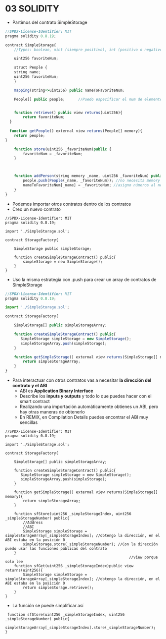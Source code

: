 # 03 SOLIDITY 


- Partimos del contrato SimpleStorage

~~~js
//SPDX-License-Identifier: MIT
pragma solidity 0.8.19;

contract SimpleStorage{
    //Types: boolean, uint (siempre positivo), int (positivo o negativo), address, string, bytes

    uint256 favoriteNum;

    struct People {
    string name;
    uint256 favoriteNum;
    }

    mapping(string=>uint256) public nameToFavoriteNum;

    People[] public people;      //Puedo especificar el num de elementos con People[n]  


    function retrieve() public view returns(uint256){
        return favoriteNum;
  }
  
  function getPeople() external view returns(People[] memory){
    return people;
}

    function store(uint256 _favoriteNum)public {
        favoriteNum = _favoriteNum;
    }



    function addPerson(string memory _name, uint256 _favoriteNum) public{
        people.push(People(_name, _favoriteNum)); //no necesita memory
        nameToFavoriteNum[_name] = _favoriteNum; //asigno números al nombre dado en un mapping
    }  
}
~~~

- Podemos importar otros contratos dentro de los contratos
- Creo un nuevo contrato

~~~solidity
//SPDX-License-Identifier: MIT
pragma solidity 0.8.19;

import './SimpleStorage.sol';

contract StorageFactory{

    SimpleStorage public simpleStorage;

    function createSimpleStorageContract() public{
        simpleStorage = new SimpleStorage();
    }
}
~~~

- Uso la misma estrategia con .push para crear un array de contratos de SimpleStorage

~~~js
//SPDX-License-Identifier: MIT
pragma solidity 0.8.19;

import './SimpleStorage.sol';

contract StorageFactory{

    SimpleStorage[] public simpleStorageArray;

    function createSimpleStorageContract() public{
       SimpleStorage simpleStorage = new SimpleStorage();
       simpleStorageArray.push(simpleStorage);
    }

    function getSimpleStorage() external view returns(SimpleStorage[] memory){
        return simpleStorageArray;
    }
}
~~~

- Para interactuar con otros contratos vas a necesitar **la dirección del contrato y el ABI**
  - ABI es **Application Binary Interface**
  - Describe los **inputs y outputs** y todo lo que puedes hacer con el smart contract
  - Realizando una importación automáticamente obtienes un ABI, pero hay otras maneras de obtenerlo
  - En REMIX, en Compilation Details puedes encontrar el ABI muy sencillas

~~~solidity
//SPDX-License-Identifier: MIT
pragma solidity 0.8.19;

import './SimpleStorage.sol';

contract StorageFactory{

    SimpleStorage[] public simpleStorageArray;

    function createSimpleStorageContract() public{
       SimpleStorage simpleStorage = new SimpleStorage();
       simpleStorageArray.push(simpleStorage);
    }

    function getSimpleStorage() external view returns(SimpleStorage[] memory){
        return simpleStorageArray;
    }

    function sfStore(uint256 _simpleStorageIndex, uint256 _simpleStorageNumber) public{
        //Address 
        //ABI
        SimpleStorage simpleStorage = simpleStorageArray[_simpleStorageIndex]; //obtengo la dirección, en el ABI estaba en la posición 0
        simpleStorage.store(_simpleStorageNumber); //Con la dirección puedo usar las funciones públicas del contrato
    }
                                                        //view porque solo lee
    function sfGet(uint256 _simpleStorageIndex)public view returns(uint256){
        SimpleStorage simpleStorage = simpleStorageArray[_simpleStorageIndex]; //obtengo la dirección, en el ABI estaba en la posición 0
        return simpleStorage.retrieve();
    }
}
~~~

- La función se puede simplificar así

~~~solidity
 function sfStore(uint256 _simpleStorageIndex, uint256 _simpleStorageNumber) public{
       simpleStorageArray[_simpleStorageIndex].store(_simpleStorageNumber);
}
~~~